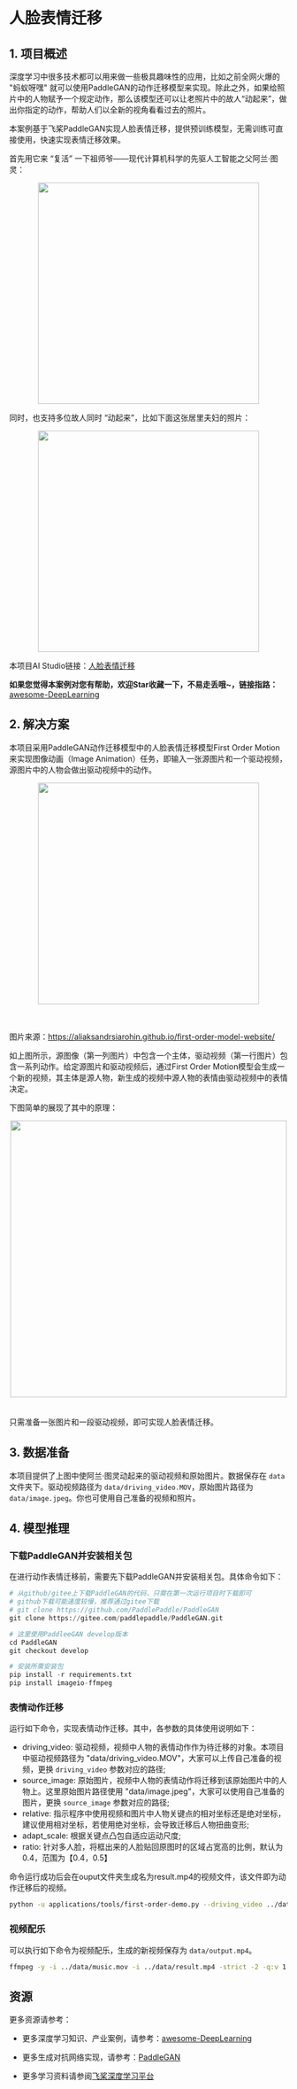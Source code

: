 # 人脸表情迁移

## 1. 项目概述

深度学习中很多技术都可以用来做一些极具趣味性的应用，比如之前全网火爆的 "蚂蚁呀嘿" 就可以使用PaddleGAN的动作迁移模型来实现。除此之外，如果给照片中的人物赋予一个规定动作，那么该模型还可以让老照片中的故人“动起来”，做出你指定的动作，帮助人们以全新的视角看看过去的照片。

本案例基于飞桨PaddleGAN实现人脸表情迁移，提供预训练模型，无需训练可直接使用，快速实现表情迁移效果。

首先用它来 “复活” 一下祖师爷——现代计算机科学的先驱人工智能之父阿兰·图灵：

<center><image src="https://ai-studio-static-online.cdn.bcebos.com/ee584fdc07f9464d9277ff3df27ff81e1f92058b66ec42d29471abfd97fcdb14" width=400></center>


同时，也支持多位故人同时 “动起来”，比如下面这张居里夫妇的照片：
<center><image src="https://ai-studio-static-online.cdn.bcebos.com/373e77ce8038489fb71dac09b74c06c602c8d34cef6c49799bef2eea9435b9a7" width=400></center>


本项目AI Studio链接：[人脸表情迁移](https://aistudio.baidu.com/aistudio/projectdetail/2467323)

**如果您觉得本案例对您有帮助，欢迎Star收藏一下，不易走丢哦~，链接指路：** [awesome-DeepLearning](
https://github.com/PaddlePaddle/awesome-DeepLearning)



## 2. 解决方案

本项目采用PaddleGAN动作迁移模型中的人脸表情迁移模型First Order Motion来实现图像动画（Image Animation）任务，即输入一张源图片和一个驱动视频，源图片中的人物会做出驱动视频中的动作。

<div align="center">
  <img src="https://ai-studio-static-online.cdn.bcebos.com/835af92a6dd54304960fbef7818c248aaf3ec4e6d9a64c2ab0ac0cb758fcef22" width="400"/>
</div><br></br>

图片来源：https://aliaksandrsiarohin.github.io/first-order-model-website/


如上图所示，源图像（第一列图片）中包含一个主体，驱动视频（第一行图片）包含一系列动作。给定源图片和驱动视频后，通过First Order Motion模型会生成一个新的视频，其主体是源人物，新生成的视频中源人物的表情由驱动视频中的表情决定。

下图简单的展现了其中的原理：
<div align="center">
  <img src="https://user-images.githubusercontent.com/48054808/127443878-b9369c1a-909c-4af6-8c84-a62821262910.gif" width="500"/>
</div><br></br>
只需准备一张图片和一段驱动视频，即可实现人脸表情迁移。



## 3. 数据准备

本项目提供了上图中使阿兰·图灵动起来的驱动视频和原始图片。数据保存在 `data` 文件夹下。驱动视频路径为 `data/driving_video.MOV`，原始图片路径为 `data/image.jpeg`。你也可使用自己准备的视频和照片。



## 4. 模型推理

### 下载PaddleGAN并安装相关包
在进行动作表情迁移前，需要先下载PaddleGAN并安装相关包。具体命令如下：


```python
# 从github/gitee上下载PaddleGAN的代码，只需在第一次运行项目时下载即可
# github下载可能速度较慢，推荐通过gitee下载
# git clone https://github.com/PaddlePaddle/PaddleGAN
git clone https://gitee.com/paddlepaddle/PaddleGAN.git
```

```python
# 这里使用PaddleeGAN develop版本
cd PaddleGAN
git checkout develop
```

```python
# 安装所需安装包
pip install -r requirements.txt
pip install imageio-ffmpeg
```

### 表情动作迁移

运行如下命令，实现表情动作迁移。其中，各参数的具体使用说明如下： 
- driving_video: 驱动视频，视频中人物的表情动作作为待迁移的对象。本项目中驱动视频路径为 "data/driving_video.MOV"，大家可以上传自己准备的视频，更换 `driving_video` 参数对应的路径;
- source_image: 原始图片，视频中人物的表情动作将迁移到该原始图片中的人物上。这里原始图片路径使用 "data/image.jpeg"，大家可以使用自己准备的图片，更换 `source_image` 参数对应的路径;
- relative: 指示程序中使用视频和图片中人物关键点的相对坐标还是绝对坐标，建议使用相对坐标，若使用绝对坐标，会导致迁移后人物扭曲变形;
- adapt_scale: 根据关键点凸包自适应运动尺度;
- ratio: 针对多人脸，将框出来的人脸贴回原图时的区域占宽高的比例，默认为0.4，范围为【0.4，0.5】

命令运行成功后会在ouput文件夹生成名为result.mp4的视频文件，该文件即为动作迁移后的视频。


```bash
python -u applications/tools/first-order-demo.py --driving_video ../data/driving_video.MOV  --source_image ../data/image.jpeg --ratio 0.4 --relative --adapt_scale --output  ../data
```

### 视频配乐
可以执行如下命令为视频配乐，生成的新视频保存为 `data/output.mp4`。


```bash
ffmpeg -y -i ../data/music.mov -i ../data/result.mp4 -strict -2 -q:v 1 ../data/output.mp4
```



## 资源

更多资源请参考：

* 更多深度学习知识、产业案例，请参考：[awesome-DeepLearning](https://github.com/paddlepaddle/awesome-DeepLearning)

* 更多生成对抗网络实现，请参考：[PaddleGAN](https://github.com/PaddlePaddle/PaddleGAN)

* 更多学习资料请参阅[飞桨深度学习平台](https://www.paddlepaddle.org.cn/?fr=paddleEdu_aistudio)
